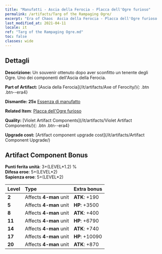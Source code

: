 ```yaml
---
title: "Manufatti - Ascia della Ferocia - Placca dell'Ogre furioso"
permalink: /artifacts/Targ of the Rampaging Ogre/
excerpt: "Era of Chaos  Ascia della Ferocia - Placca dell'Ogre furioso. Un souvenir ottenuto dopo aver sconfitto un tenente degli Ogre. Uno dei componenti dell'Ascia della Ferocia."
last_modified_at: 2021-04-11
locale: it
ref: "Targ of the Rampaging Ogre.md"
toc: false
classes: wide
---
```




## Dettagli

 **Descrizione:** Un souvenir ottenuto dopo aver sconfitto un tenente degli Ogre. Uno dei componenti dell'Ascia della Ferocia.

 **Part of Artifact:** [Ascia della Ferocia](/it/artifacts/Axe of Ferocity/){: .btn .btn--era4}

 **Dismantle: 25x** [Essenza di manufatto](/it/Items/con_905/)

 **Related Item**: [Placca dell'Ogre furioso](/it/Items/art_126/)

 **Quality:** [Violet Artifact Components](/it/artifacts/Violet Artifact Components/){: .btn .btn--era4}

 **Upgrade cost:** [Artifact component upgrade cost](/it/artifacts/Artifact Component Upgrade/)

## Artifact Component Bonus

  **Punti ferita unità**: 3+(LEVEL\*1.2) %<br/>**Difesa eroe**: 5+(LEVEL\*2)<br/>**Sapienza eroe**: 5+(LEVEL\*2)

  |  Level  | Type |    Extra bonus  | 
  |:--------|:-----|:----------------| 
  | **2** | Affects **4-man** unit | **ATK**: +190 | 
  | **5** | Affects **4-man** unit | **HP**: +3500 | 
  | **8** | Affects **4-man** unit | **ATK**: +400 | 
  | **11** | Affects **4-man** unit | **HP**: +6790 | 
  | **14** | Affects **4-man** unit | **ATK**: +740 | 
  | **17** | Affects **4-man** unit | **HP**: +10090 | 
  | **20** | Affects **4-man** unit | **ATK**: +870 | 
